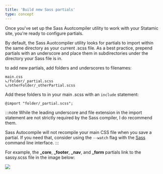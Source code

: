 ```yaml
---
title: 'Build new Sass partials'
type: concept
---
```


Once you've set up the Sass Auotcompiler utility to work with your Statamic site, you're ready to configure partials.

By default, the Sass Auotcompiler utility looks for partials to import within the same directory as your current .scss file. As a best practice, prepend partials with an underscore and place them in subdirectories under the directory your Sass file is in.

to add new partials, add folders and underscores to filenames:

```
main.css
↳/folder/_partial.scss
↳/otherFolder/_otherPartial.scss
```

Add these folders to in your main .scss with an `include` statement:

```
@import "folder/_partial.scss";
```

:::note
While the leading underscore and file extension in the import statement are not strictly required by the Sass compiler, I do recommend them.


Sass Autocompile will not recompile your main CSS file when you save a partial. If you need that, consider using the `--watch` flag with the [Sass](https://sass-lang.com/guide) command line interface.
:::

For example, the **_core**, **_footer**, **_nav**, and **_form** partials link to the sassy.scss file in the image below:

![](/img/sassPartials.png)

